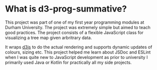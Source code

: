 # What is d3-prog-summative?

This project was part of one of my first year programming modules at Durham University. The project was extremely simple but aimed to teach good practices. The project consists of a flexible JavaScript class for visualizing a tree map given arbritrary data.

It wraps <a href="https://d3js.org/" target="_blank" rel="noreferrer">d3js</a> to do the actual rendering and supports dynamic updates of colours, sizing etc. This project helped me learn about JSDoc and ESLint when I was quite new to JavaScript development as prior to university I primarily used Java or Kotlin for practically all my side projects.

